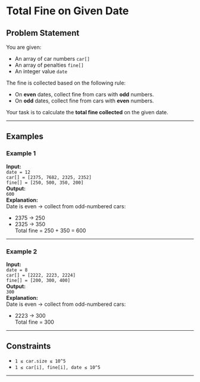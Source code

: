 # Total Fine on Given Date

## Problem Statement

You are given:
- An array of car numbers `car[]`
- An array of penalties `fine[]`
- An integer value `date`

The fine is collected based on the following rule:
- On **even** dates, collect fine from cars with **odd** numbers.
- On **odd** dates, collect fine from cars with **even** numbers.

Your task is to calculate the **total fine collected** on the given date.

---

## Examples

### Example 1  
**Input:**  
`date = 12`  
`car[] = [2375, 7682, 2325, 2352]`  
`fine[] = [250, 500, 350, 200]`  
**Output:**  
`600`  
**Explanation:**  
Date is even → collect from odd-numbered cars:  
- 2375 → 250  
- 2325 → 350  
Total fine = 250 + 350 = 600

---

### Example 2  
**Input:**  
`date = 8`  
`car[] = [2222, 2223, 2224]`  
`fine[] = [200, 300, 400]`  
**Output:**  
`300`  
**Explanation:**  
Date is even → collect from odd-numbered cars:  
- 2223 → 300  
Total fine = 300

---

## Constraints

- `1 ≤ car.size ≤ 10^5`
- `1 ≤ car[i], fine[i], date ≤ 10^5`

---
